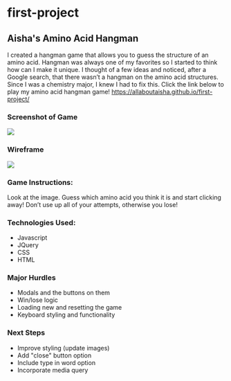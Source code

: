 # first-project

## Aisha's Amino Acid Hangman
I created a hangman game that allows you to guess the structure of an amino acid. Hangman was always one of my favorites so I started to think how can I make it unique. I thought of a few ideas and noticed, after a Google search, that there wasn’t a hangman on the amino acid structures. Since I was a chemistry major, I knew I had to fix this. Click the link below to play my amino acid hangman game! 
https://allaboutaisha.github.io/first-project/

### Screenshot of Game
![](https://github.com/allaboutaisha/first-project/blob/main/Game%20Screen.png)

### Wireframe
![](https://github.com/allaboutaisha/first-project/blob/main/Wireframe.png)

### Game Instructions:
Look at the image. Guess which amino acid you think it is and start clicking away! Don’t use up all of your attempts, otherwise you lose! 

### Technologies Used:
- Javascript
- JQuery
- CSS
- HTML

### Major Hurdles
- Modals and the buttons on them 
- Win/lose logic
- Loading new and resetting the game
- Keyboard styling and functionality 

### Next Steps
- Improve styling (update images)
- Add "close" button option 
- Include type in word option 
- Incorporate media query 

